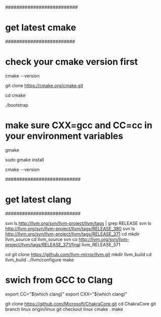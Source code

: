##########################
# get latest cmake
#########################

# check your cmake version first

cmake --version

git clone https://cmake.org/cmake.git

cd cmake

./bootstrap

# make sure CXX=gcc and CC=cc in your environment variables

gmake

sudo gmake install

cmake --version

###########################
# get latest clang
###########################

svn ls http://llvm.org/svn/llvm-project/llvm/tags | grep RELEASE
svn ls http://llvm.org/svn/llvm-project/llvm/tags/RELEASE_380
svn ls http://llvm.org/svn/llvm-project/llvm/tags/RELEASE_371
cd
mkdir llvm_source
cd llvm_source
svn co http://llvm.org/svn/llvm-project/llvm/tags/RELEASE_371/final llvm_RELEASE_371


cd
git clone https://github.com/llvm-mirror/llvm.git
mkdir llvm_build
cd llvm_build
../llvm/configure
make



# swich from GCC to Clang




export CC="$(which clang)"
export CXX="$(which clang)"

git clone https://github.com/Microsoft/ChakraCore.git 
cd ChakraCore 
git branch linux origin/linux
git checkout linux
cmake . 
make

